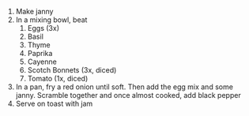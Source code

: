 1. Make janny
2. In a mixing bowl, beat
   1. Eggs (3x)
   2. Basil
   3. Thyme
   4. Paprika
   5. Cayenne
   6. Scotch Bonnets (3x, diced)
   7. Tomato (1x, diced)
3. In a pan, fry a red onion until soft. Then add the egg mix and some janny. Scramble together and once almost cooked, add black pepper
4. Serve on toast with jam